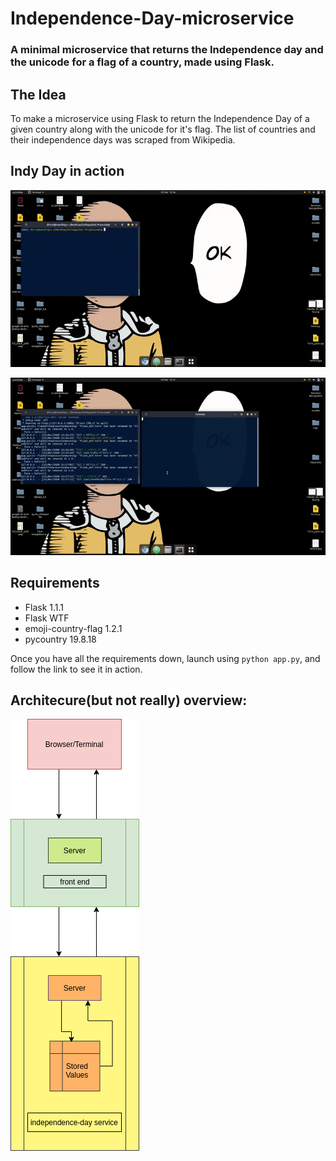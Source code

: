 # Independence-Day-microservice
### A minimal microservice that returns the Independence day and the unicode for a flag of a country, made using Flask.

## The Idea
To make a microservice using Flask to return the Independence Day of a given country along with the unicode for it's flag.
The list of countries and their independence days was scraped from Wikipedia.

## Indy Day in action
![Using browser](media/ui.gif)

![Using CLI](media/cli.gif)


## Requirements
* Flask 1.1.1
* Flask WTF
* emoji-country-flag 1.2.1
* pycountry 19.8.18

Once you have all the requirements down, launch using `python app.py`, and follow the link to see it in action.

## Architecure(but not really) overview:
![Architecture ha ha haa..](media/soc%20diagram.png)
